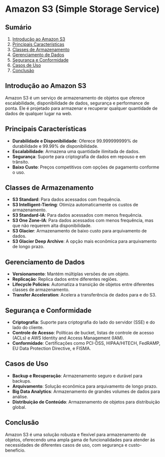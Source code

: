 # Amazon S3 (Simple Storage Service)

## Sumário
1. [Introdução ao Amazon S3](#introdução-ao-amazon-s3)
2. [Principais Características](#principais-características)
3. [Classes de Armazenamento](#classes-de-armazenamento)
4. [Gerenciamento de Dados](#gerenciamento-de-dados)
5. [Segurança e Conformidade](#segurança-e-conformidade)
6. [Casos de Uso](#casos-de-uso)
7. [Conclusão](#conclusão)

## Introdução ao Amazon S3
Amazon S3 é um serviço de armazenamento de objetos que oferece escalabilidade, disponibilidade de dados, segurança e performance de ponta. Ele é projetado para armazenar e recuperar qualquer quantidade de dados de qualquer lugar na web.

## Principais Características
- **Durabilidade e Disponibilidade**: Oferece 99.999999999% de durabilidade e 99.99% de disponibilidade.
- **Escalabilidade**: Armazena uma quantidade ilimitada de dados.
- **Segurança**: Suporte para criptografia de dados em repouso e em trânsito.
- **Baixo Custo**: Preços competitivos com opções de pagamento conforme o uso.

## Classes de Armazenamento
- **S3 Standard**: Para dados acessados com frequência.
- **S3 Intelligent-Tiering**: Otimiza automaticamente os custos de armazenamento.
- **S3 Standard-IA**: Para dados acessados com menos frequência.
- **S3 One Zone-IA**: Para dados acessados com menos frequência, mas que não requerem alta disponibilidade.
- **S3 Glacier**: Armazenamento de baixo custo para arquivamento de dados.
- **S3 Glacier Deep Archive**: A opção mais econômica para arquivamento de longo prazo.

## Gerenciamento de Dados
- **Versionamento**: Mantém múltiplas versões de um objeto.
- **Replicação**: Replica dados entre diferentes regiões.
- **Lifecycle Policies**: Automatiza a transição de objetos entre diferentes classes de armazenamento.
- **Transfer Acceleration**: Acelera a transferência de dados para e do S3.

## Segurança e Conformidade
- **Criptografia**: Suporte para criptografia do lado do servidor (SSE) e do lado do cliente.
- **Controle de Acesso**: Políticas de bucket, listas de controle de acesso (ACLs) e AWS Identity and Access Management (IAM).
- **Conformidade**: Certificações como PCI-DSS, HIPAA/HITECH, FedRAMP, EU Data Protection Directive, e FISMA.

## Casos de Uso
- **Backup e Recuperação**: Armazenamento seguro e durável para backups.
- **Arquivamento**: Solução econômica para arquivamento de longo prazo.
- **Big Data Analytics**: Armazenamento de grandes volumes de dados para análise.
- **Distribuição de Conteúdo**: Armazenamento de objetos para distribuição global.

## Conclusão
Amazon S3 é uma solução robusta e flexível para armazenamento de objetos, oferecendo uma ampla gama de funcionalidades para atender às necessidades de diferentes casos de uso, com segurança e custo-benefício.
